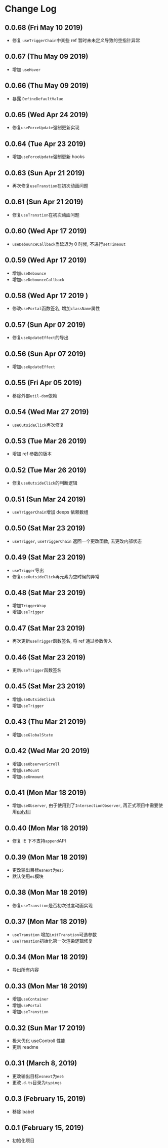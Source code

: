 # Change Log

## 0.0.68 (Fri May 10 2019)

-   修复 `useTriggerChain`中某些 ref 暂时未未定义导致的空指针异常

## 0.0.67 (Thu May 09 2019)

-   增加 `useHover`

## 0.0.66 (Thu May 09 2019)

-   暴露 `DefineDefaultValue`

## 0.0.65 (Wed Apr 24 2019)

-   修复`useForceUpdate`强制更新实现

## 0.0.64 (Tue Apr 23 2019)

-   增加`useForceUpdate`强制更新 hooks

## 0.0.63 (Sun Apr 21 2019)

-   再次修复`useTranstion`在初次动画问题

## 0.0.61 (Sun Apr 21 2019)

-   修复`useTranstion`在初次动画问题

## 0.0.60 (Wed Apr 17 2019)

-   `useDebounceCallback`当延迟为 0 时候, 不进行`setTimeout`

## 0.0.59 (Wed Apr 17 2019)

-   增加`useDebounce`
-   增加`useDebounceCallback`

## 0.0.58 (Wed Apr 17 2019 )

-   修改`usePortal`函数签名, 增加`className`属性

## 0.0.57 (Sun Apr 07 2019)

-   修复`useUpdateEffect`的导出

## 0.0.56 (Sun Apr 07 2019)

-   增加`useUpdateEffect`

## 0.0.55 (Fri Apr 05 2019)

-   移除外部`util-dom`依赖

## 0.0.54 (Wed Mar 27 2019)

-   `useOutsideClick`再次修复

## 0.0.53 (Tue Mar 26 2019)

-   增加 ref 参数的版本

## 0.0.52 (Tue Mar 26 2019)

-   修复`useOutsideClick`的判断逻辑

## 0.0.51 (Sun Mar 24 2019)

-   `useTriggerChain`增加 deeps 依赖数组

## 0.0.50 (Sat Mar 23 2019)

-   `useTrigger`, `useTriggerChain` 返回一个更改函数, 去更改内部状态

## 0.0.49 (Sat Mar 23 2019)

-   `useTrigger`导出
-   修复`useOutsideClick`再元素为空时候的异常

## 0.0.48 (Sat Mar 23 2019)

-   增加`TriggerWrap`
-   增加`useTrigger`

## 0.0.47 (Sat Mar 23 2019)

-   再次更新`useTrigger`函数签名, 将 ref 通过参数传入

## 0.0.46 (Sat Mar 23 2019)

-   更新`useTrigger`函数签名

## 0.0.45 (Sat Mar 23 2019)

-   增加`useOutsideClick`
-   增加`useTrigger`

## 0.0.43 (Thu Mar 21 2019)

-   增加`useGlobalState`

## 0.0.42 (Wed Mar 20 2019)

-   增加`useObserverScroll`
-   增加`useMount`
-   增加`useUnmount`

## 0.0.41 (Mon Mar 18 2019)

-   增加`useObserver`, 由于使用到了`IntersectionObserver`, 再正式项目中需要使用[polyfill](https://github.com/w3c/IntersectionObserver/tree/master/polyfill)

## 0.0.40 (Mon Mar 18 2019)

-   修复 IE 下不支持`append`API

## 0.0.39 (Mon Mar 18 2019)

-   更改输出目标`esnext`为`es5`
-   默认使用`es`模块

## 0.0.38 (Mon Mar 18 2019)

-   修复`useTranstion`是否初次过度动画实现

## 0.0.37 (Mon Mar 18 2019)

-   `useTranstion` 增加`initTranstion`可选参数
-   `useTranstion`初始化第一次渲染逻辑修复

## 0.0.34 (Mon Mar 18 2019)

-   导出所有内容

## 0.0.33 (Mon Mar 18 2019)

-   增加`useContainer`
-   增加`usePortal`
-   增加`useTranstion`

## 0.0.32 (Sun Mar 17 2019)

-   极大优化 useControll 性能
-   更新 readme

## 0.0.31 (March 8, 2019)

-   更改输出目标`esnext`为`es6`
-   更改`.d.ts`目录为`typings`

## 0.0.3 (February 15, 2019)

-   移除 babel

## 0.0.1 (February 15, 2019)

-   初始化项目
